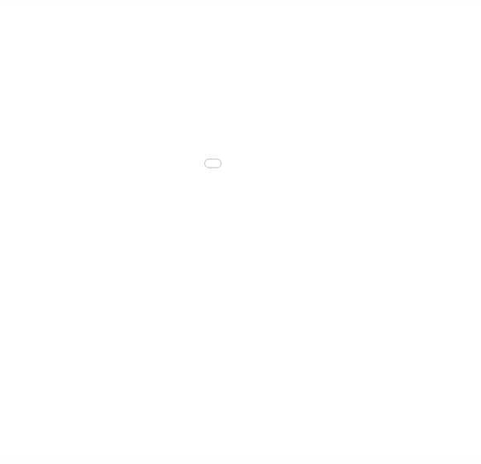 <iframe id="iframe" height=900px width=1960px style="margin:0 0 0 -500px;" frameborder=0 allowfullscreen="true" src="/threejs-template/template-demo">
 </iframe>

